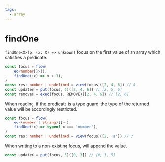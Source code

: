 ```yaml
---
tags:
  - array
---
```


# findOne

`findOne<X>(p: (x: X) => unknown)` focus on the first value of an array which satisfies a predicate.

```typescript
const focus = flow(
	eq<number[]>(),
	findOne((x) => x > 3),
)
const res: number | undefined = view(focus)([2, 4, 6]) // 4
const updated = put(focus, 5)([2, 4, 6]) // [2, 5, 6]
const removed = exec(focus, REMOVE)([2, 4, 6]) // [2, 6]
```

When reading, if the predicate is a type guard, the type of the returned value will be accordingly restricted.

```typescript
const focus = flow(
	eq<(number | string)[]>(),
	findOne((x) => typeof x === 'number'),
)
const res: number | undefined = view(focus)([2, 'a']) // 2
```

When writing to a non-existing focus, will append the value.

```typescript
const updated = put(focus, 5)([0, 3]) // [0, 3, 5]
```
